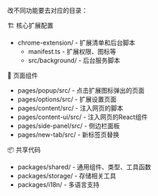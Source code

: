 改不同功能要去对应的目录：

  🏗️ 核心扩展配置

  - chrome-extension/ - 扩展清单和后台脚本
    - manifest.ts - 扩展权限、图标等
    - src/background/ - 后台服务脚本

  📄 页面组件

  - pages/popup/src/ - 点击扩展图标弹出的页面
  - pages/options/src/ - 扩展设置页面
  - pages/content/src/ - 注入网页的脚本
  - pages/content-ui/src/ - 注入网页的React组件
  - pages/side-panel/src/ - 侧边栏面板
  - pages/new-tab/src/ - 新标签页替换

  📦 共享代码

  - packages/shared/ - 通用组件、类型、工具函数
  - packages/storage/ - 存储相关工具
  - packages/i18n/ - 多语言支持